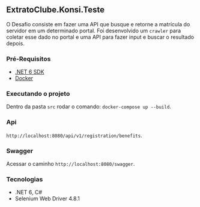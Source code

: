 ## ExtratoClube.Konsi.Teste
O Desafio consiste em fazer uma API que busque e retorne a matrícula do servidor em um determinado portal. Foi desenvolvido um `crawler` para coletar esse dado no portal e uma API para fazer input e buscar o resultado depois.
### Pré-Requisitos
- [.NET 6 SDK](https://dotnet.microsoft.com/download/dotnet/6.0)
- [Docker]( https://www.docker.com)
### Executando o projeto
Dentro da pasta `src` rodar o comando:
`docker-compose up --build`.
### Api
`http://localhost:8080/api/v1/registration/benefits`.
### Swagger
Acessar o caminho `http://localhost:8080/swagger`.
### Tecnologias
- .NET 6, C#
- Selenium Web Driver 4.8.1
